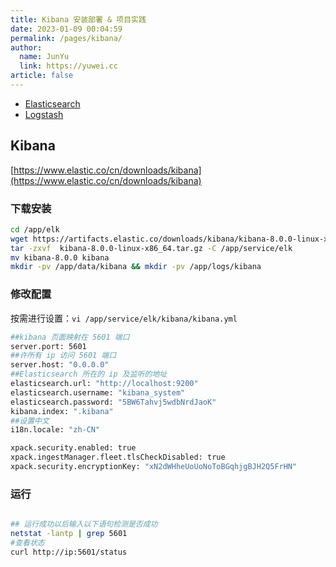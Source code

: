 ```yaml
---
title: Kibana 安装部署 & 项目实践
date: 2023-01-09 00:04:59
permalink: /pages/kibana/
author: 
  name: JunYu
  link: https://yuwei.cc
article: false
---
```

- [Elasticsearch](/pages/elasticsearch/)
- [Logstash](/pages/logstash/)
## Kibana
[https://www.elastic.co/cn/downloads/kibana](https://www.elastic.co/cn/downloads/kibana)
### 下载安装
```bash
cd /app/elk
wget https://artifacts.elastic.co/downloads/kibana/kibana-8.0.0-linux-x86_64.tar.gz
tar -zxvf  kibana-8.0.0-linux-x86_64.tar.gz -C /app/service/elk
mv kibana-8.0.0 kibana
mkdir -pv /app/data/kibana && mkdir -pv /app/logs/kibana
```
### 修改配置
按需进行设置：`vi /app/service/elk/kibana/kibana.yml`
```bash
##kibana 页面映射在 5601 端口
server.port: 5601
##许所有 ip 访问 5601 端口
server.host: "0.0.0.0"
##Elasticsearch 所在的 ip 及监听的地址
elasticsearch.url: "http://localhost:9200"
elasticsearch.username: "kibana_system"
elasticsearch.password: "5BW6Tahvj5wdbNrdJaoK"
kibana.index: ".kibana"
##设置中文
i18n.locale: "zh-CN"
```
```bash
xpack.security.enabled: true
xpack.ingestManager.fleet.tlsCheckDisabled: true
xpack.security.encryptionKey: "xN2dWHheUoUoNoToBGqhjgBJH2Q5FrHN"
```
### 运行
```bash

## 运行成功以后输入以下语句检测是否成功
netstat -lantp | grep 5601
#查看状态
curl http://ip:5601/status
```

